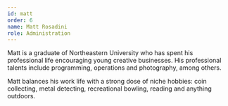 ```yaml
---
id: matt
order: 6
name: Matt Rosadini
role: Administration
---
```


Matt is a graduate of Northeastern University who has spent his professional life encouraging young creative businesses. His professional talents include programming, operations and photography, among others.

Matt balances his work life with a strong dose of niche hobbies: coin collecting, metal detecting, recreational bowling, reading and anything outdoors.
